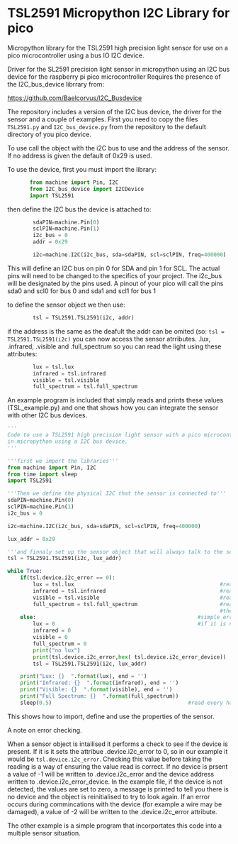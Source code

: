 # TSL2591 Micropython I2C Library for pico
 Micropython library for the TSL2591 high precision light sensor for use on a pico microcontroller using a bus IO I2C device.

Driver for the SL2591 precision light sensor in micropython using an I2C bus device for the raspberry pi pico microcontroller
Requires the presence of the I2C_bus_device librrary from:

https://github.com/Baelcorvus/I2C_Busdevice

The repository includes a version of the I2C bus device, the driver for the sensor and a couple of examples.
First you need to copy the files `TSL2591.py` and `I2C_bus_device.py` from the repository to the default directory of you pico device.

To use call the object with the i2C bus to use and the address of the sensor.
If no address is given the default of 0x29 is used.

To use the device, first you must import the library:
 ```python
        from machine import Pin, I2C
        from I2C_bus_device import I2CDevice
        import TSL2591
```
then define the I2C bus the device is attached to:
```python
        sdaPIN=machine.Pin(0)
        sclPIN=machine.Pin(1)
        i2c_bus = 0
        addr = 0x29

        i2c=machine.I2C(i2c_bus, sda=sdaPIN, scl=sclPIN, freq=400000)
```    
This will define an I2C bus on pin 0 for SDA and pin 1 for SCL. The actual pins will need to be changed
to the specifics of your project. The i2c_bus will be designated by the pins used. A pinout
of your pico will call the pins sda0 and scl0 for bus 0 and sda1 and scl1 for bus 1

to define the sensor object we then use:
```python
        tsl = TSL2591.TSL2591(i2c, addr)
```        
if the address is the same as the deafult the addr can be omited (so: `tsl = TSL2591.TSL2591(i2c)`
you can now access the sensor atrributes. .lux, .infrared, .visible and .full_spectrum
so you can read the light using these attributes:
```python        
        lux = tsl.lux
        infrared = tsl.infrared
        visible = tsl.visible
        full_spectrum = tsl.full_spectrum
```

An example program is included that simply reads and prints these values (TSL_example.py) and one that shows how you 
can integrate the sensor with other I2C bus devices.

```python
'''
Code to use a TSL2591 high precision light sensor with a pico microcontroller
in micropython using a I2C bus device.
'''

'''first we import the libraries'''
from machine import Pin, I2C
from time import sleep
import TSL2591

'''Then we define the physical I2C that the sensor is connected to''' 
sdaPIN=machine.Pin(0)
sclPIN=machine.Pin(1)
i2c_bus = 0

i2c=machine.I2C(i2c_bus, sda=sdaPIN, scl=sclPIN, freq=400000)

lux_addr = 0x29

'''and finnaly set up the sensor object that will always talk to the sensor'''
tsl = TSL2591.TSL2591(i2c, lux_addr)

while True:
    if(tsl.device.i2c_error == 0):
        lux = tsl.lux                                              #read the lux value
        infrared = tsl.infrared                                    #read the infrared value
        visible = tsl.visible                                      #read the visible value
        full_spectrum = tsl.full_spectrum                          #read the full_spectrum value
                                                                   #the most useful value for many projects is the lux value.
    else:                                                   #simple error checking. If no device is found the porperty tsl.device.i2c_error will be not zero.
        lux = 0                                             #if it is not zero, complain and attempt to reinitialise the object, settling the values to zero.
        infrared = 0
        visible = 0
        full_spectrum = 0        
        print("no lux")
        print(tsl.device.i2c_error,hex( tsl.device.i2c_error_device))
        tsl = TSL2591.TSL2591(i2c, lux_addr)

    print("Lux: {}  ".format(lux), end = '')                   
    print("Infrared: {}  ".format(infrared), end = '')
    print("Visible: {}  ".format(visible), end = '')
    print("Full Spectrum: {}  ".format(full_spectrum))
    sleep(0.5)                                           #read every half second - not necessary ofr the bus, just cosmetic, omit as needed
```
This shows how to import, define and use the properties of the sensor.

A note on error checking.

When a sensor object is intailised it performs a check to see if the device is present. If it is it sets the attribue .device.i2c_error to 0, so in our example it would
be `tsl.device.i2c_error`. 
Checking this value before taking the reading is a way of ensuring the value read is correct.
If no device is prsent a value of -1 will be written to .device.i2c_error and the device address written to .device.i2c_error_device.
In the example file, if the device is not detected, the values are set to zero, a message is printed to tell you there is no device and the object is reinitialised to try to look again.
If an error occurs during commincations with the device (for example a wire may be damaged), a value of -2  will be written to the .device.i2c_error attribute.

The other example is a simple program that incorportates this code into a multiple sensor situation.